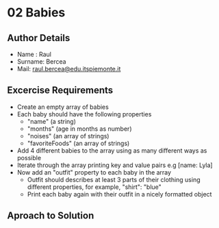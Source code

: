# 02 Babies

## Author Details

-   Name : Raul
-   Surname: Bercea
-   Mail: raul.bercea@edu.itspiemonte.it

## Excercise Requirements

-   Create an empty array of babies
-   Each baby should have the following properties
    -   "name" (a string)
    -   "months" (age in months as number)
    -   "noises" (an array of strings)
    -   "favoriteFoods" (an array of strings)
-   Add 4 different babies to the array using as many different ways as possible
-   Iterate through the array printing key and value pairs e.g [name: Lyla]
-   Now add an "outfit" property to each baby in the array
    -   Outfit should describes at least 3 parts of their clothing using different properties, for example, "shirt": "blue"
    -   Print each baby again with their outfit in a nicely formatted object

## Aproach to Solution
